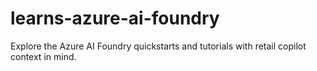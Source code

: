 # learns-azure-ai-foundry
Explore the Azure AI Foundry quickstarts and tutorials with retail copilot context in mind.
